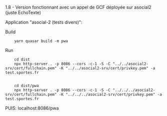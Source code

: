 1.8 - Version fonctionnant avec un appel de GCF déployée sur asocial2
(juste EchoTexte)

Application "asocial-2 (tests divers)":

Build

        yarn quasar build -m pwa

Run

        cd dist
        npx http-server . -p 8086 --cors -c-1 -S -C "../../asocial2-srv/cert/fullchain.pem" -K "../../asocial2-srv/cert/privkey.pem" -a test.sportes.fr


        cd dist/pwa
        npx http-server . -p 8086 --cors -c-1 -S -C "../../../asocial2-srv/cert/fullchain.pem" -K "../../../asocial2-srv/cert/privkey.pem" -a test.sportes.fr

PUIS: localhost:8086/pwa

